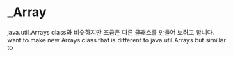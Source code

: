 # _Array
java.util.Arrays class와 비슷하지만 조금은 다른 클래스를 만들어 보려고 합니다.
want to make new Arrays class that is different to java.util.Arrays but simillar to 
